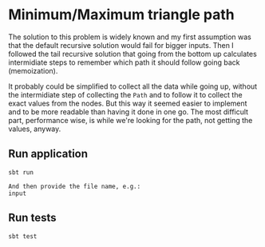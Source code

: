 # Minimum/Maximum triangle path

The solution to this problem is widely known and my first assumption was that the
default recursive solution would fail for bigger inputs. Then I followed
the tail recursive solution that going from the bottom up calculates intermidiate
steps to remember which path it should follow going back (memoization).

It probably could be simplified to collect all the data while going up, without the
intermidiate step of collecting the `Path` and to follow it to collect the exact
values from the nodes. But this way it seemed easier to implement and to be
more readable than having it done in one go. The most difficult part, performance
wise, is while we're looking for the path, not getting the values, anyway.

## Run application

```shell
sbt run

And then provide the file name, e.g.:
input
```

## Run tests

```shell
sbt test
```

